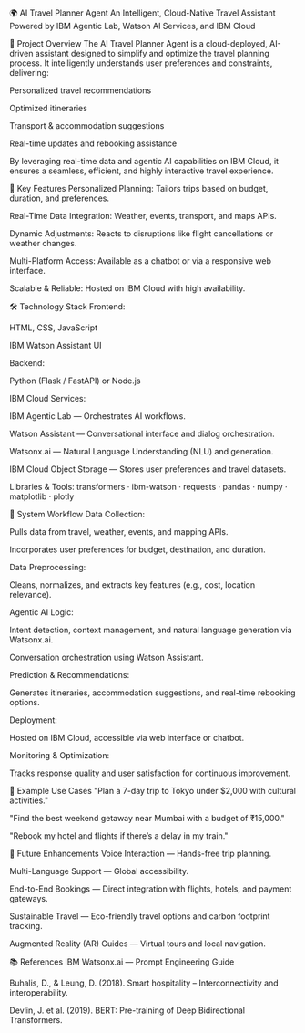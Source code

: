 🌍 AI Travel Planner Agent
An Intelligent, Cloud-Native Travel Assistant Powered by IBM Agentic Lab, Watson AI Services, and IBM Cloud

📖 Project Overview
The AI Travel Planner Agent is a cloud-deployed, AI-driven assistant designed to simplify and optimize the travel planning process.
It intelligently understands user preferences and constraints, delivering:

Personalized travel recommendations

Optimized itineraries

Transport & accommodation suggestions

Real-time updates and rebooking assistance

By leveraging real-time data and agentic AI capabilities on IBM Cloud, it ensures a seamless, efficient, and highly interactive travel experience.

🎯 Key Features
Personalized Planning: Tailors trips based on budget, duration, and preferences.

Real-Time Data Integration: Weather, events, transport, and maps APIs.

Dynamic Adjustments: Reacts to disruptions like flight cancellations or weather changes.

Multi-Platform Access: Available as a chatbot or via a responsive web interface.

Scalable & Reliable: Hosted on IBM Cloud with high availability.

🛠 Technology Stack
Frontend:

HTML, CSS, JavaScript

IBM Watson Assistant UI

Backend:

Python (Flask / FastAPI) or Node.js

IBM Cloud Services:

IBM Agentic Lab — Orchestrates AI workflows.

Watson Assistant — Conversational interface and dialog orchestration.

Watsonx.ai — Natural Language Understanding (NLU) and generation.

IBM Cloud Object Storage — Stores user preferences and travel datasets.

Libraries & Tools:
transformers · ibm-watson · requests · pandas · numpy · matplotlib · plotly

🔄 System Workflow
Data Collection:

Pulls data from travel, weather, events, and mapping APIs.

Incorporates user preferences for budget, destination, and duration.

Data Preprocessing:

Cleans, normalizes, and extracts key features (e.g., cost, location relevance).

Agentic AI Logic:

Intent detection, context management, and natural language generation via Watsonx.ai.

Conversation orchestration using Watson Assistant.

Prediction & Recommendations:

Generates itineraries, accommodation suggestions, and real-time rebooking options.

Deployment:

Hosted on IBM Cloud, accessible via web interface or chatbot.

Monitoring & Optimization:

Tracks response quality and user satisfaction for continuous improvement.

📌 Example Use Cases
"Plan a 7-day trip to Tokyo under $2,000 with cultural activities."

"Find the best weekend getaway near Mumbai with a budget of ₹15,000."

"Rebook my hotel and flights if there’s a delay in my train."

🚀 Future Enhancements
Voice Interaction — Hands-free trip planning.

Multi-Language Support — Global accessibility.

End-to-End Bookings — Direct integration with flights, hotels, and payment gateways.

Sustainable Travel — Eco-friendly travel options and carbon footprint tracking.

Augmented Reality (AR) Guides — Virtual tours and local navigation.

📚 References
IBM Watsonx.ai — Prompt Engineering Guide

Buhalis, D., & Leung, D. (2018). Smart hospitality – Interconnectivity and interoperability.

Devlin, J. et al. (2019). BERT: Pre-training of Deep Bidirectional Transformers.
